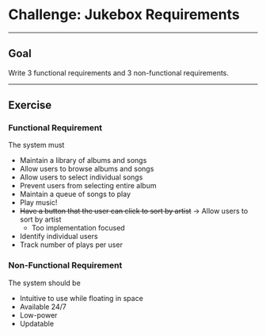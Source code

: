 # Challenge: Jukebox Requirements

---

## Goal

Write 3 functional requirements and 3 non-functional requirements.

---

## Exercise

### Functional Requirement

The system must

* Maintain a library of albums and songs
* Allow users to browse albums and songs
* Allow users to select individual songs
* Prevent users from selecting entire album
* Maintain a queue of songs to play
* Play music!
* ~~Have a button that the user can click to sort by artist~~ -> Allow users to sort by artist
  * Too implementation focused
* Identify individual users
* Track number of plays per user

### Non-Functional Requirement

The system should be

* Intuitive to use while floating in space
* Available 24/7
* Low-power
* Updatable

